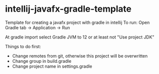 # intellij-javafx-gradle-template
Template for creating a javafx project with gradle in intellij
To run: Open Gradle tab -> Application -> Run

At gradle import select Gradle JVM to 12 or at least not "Use project JDK"

Things to do first:
- Change remotes from git, otherwise this project will be overwritten
- Change group in build.gradle
- Change project name in settings.gradle
